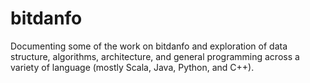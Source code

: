 # bitdanfo
Documenting some of the work on bitdanfo and exploration of data structure, algorithms, architecture, and general programming across
a variety of language (mostly Scala, Java, Python, and C++). 
